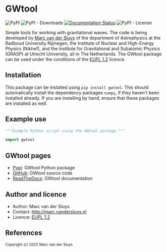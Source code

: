 # GWtool #

![PyPI](https://img.shields.io/pypi/v/gwtool?color=%230A0) ![PyPI -
Downloads](https://img.shields.io/pypi/dm/gwtool) [![Documentation
Status](https://readthedocs.org/projects/gwtool/badge/?version=latest)](https://gwtool.readthedocs.io/en/latest/?badge=latest)
![PyPI - License](https://img.shields.io/pypi/l/gwtool?color=%230A0)

Simple tools for working with gravitational waves.
The code is being developed by [Marc van der Sluys](http://marc.vandersluys.nl) of the department of
Astrophysics at the Radboud University Nijmegen, the Institute of Nuclear and High-Energy Physics (Nikhef),
and the Institute for Gravitational and Subatomic Physics (GRASP) at Utrecht University, all in The
Netherlands.  The GWtool package can be used under the conditions of the 
[EUPL 1.2](https://www.eupl.eu/1.2/en/) licence.


## Installation ##

This package can be installed using `pip install gwtool`.  This should automatically install the
dependency packages `numpy`, if they haven't been installed already.  If you are
installing by hand, ensure that these packages are installed as well.


## Example use ##

```python
"""Example Python script using the GWtool package."""

import gwtool

```

## GWtool pages ##

* [Pypi](https://pypi.org/project/gwtool/): GWtool Python package
* [GitHub](https://github.com/MarcvdSluys/GWtool/): GWtool source code
* [ReadTheDocs](https://gwtool.readthedocs.io/): GWtool documentation


## Author and licence ##

* Author: Marc van der Sluys
* Contact: http://marc.vandersluys.nl
* Licence: [EUPL 1.2](https://www.eupl.eu/1.2/en/)


## References ##


<sub>Copyright (c) 2022 Marc van der Sluys</sub>
